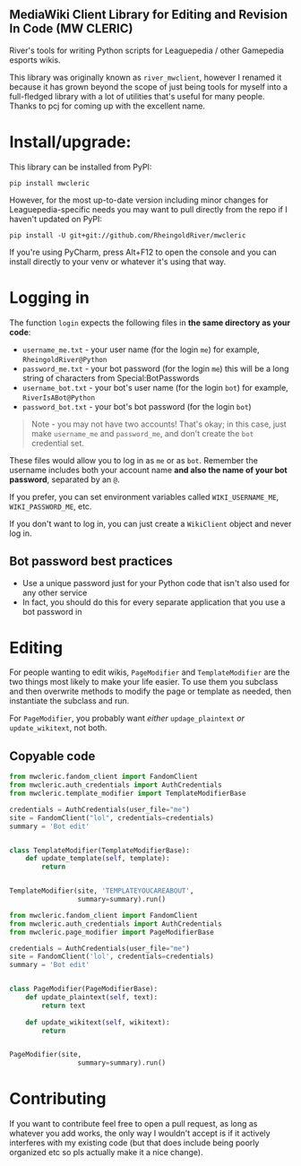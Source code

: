 ## MediaWiki Client Library for Editing and Revision In Code (MW CLERIC)

River's tools for writing Python scripts for Leaguepedia / other Gamepedia esports wikis.

This library was originally known as `river_mwclient`, however I renamed it because it has grown beyond the scope of just being tools for myself into a full-fledged library with a lot of utilities that's useful for many people. Thanks to pcj for coming up with the excellent name.

# Install/upgrade:
This library can be installed from PyPI:
```
pip install mwcleric
```

However, for the most up-to-date version including minor changes for Leaguepedia-specific needs you may want to pull directly from the repo if I haven't updated on PyPI:
```
pip install -U git+git://github.com/RheingoldRiver/mwcleric
```

If you're using PyCharm, press Alt+F12 to open the console and you can install directly to your venv or whatever it's using that way.

# Logging in

The function `login` expects the following files in **the same directory as your code**:
* `username_me.txt` - your user name (for the login `me`) for example, `RheingoldRiver@Python`
* `password_me.txt` - your bot password (for the login `me`) this will be a long string of characters from Special:BotPasswords
* `username_bot.txt` - your bot's user name (for the login `bot`) for example, `RiverIsABot@Python`
* `password_bot.txt` - your bot's bot password (for the login `bot`)

> Note - you may not have two accounts! That's okay; in this case, just make `username_me` and `password_me`, and don't create the `bot` credential set.

These files would allow you to log in as `me` or as `bot`. Remember the username includes both your account name **and also the name of your bot password**, separated by an `@`.

If you prefer, you can set environment variables called `WIKI_USERNAME_ME`, `WIKI_PASSWORD_ME`, etc. 

If you don't want to log in, you can just create a `WikiClient` object and never log in.

## Bot password best practices
* Use a unique password just for your Python code that isn't also used for any other service
* In fact, you should do this for every separate application that you use a bot password in

# Editing
For people wanting to edit wikis, `PageModifier` and `TemplateModifier` are the two things most likely to make your life easier. To use them you subclass and then overwrite methods to modify the page or template as needed, then instantiate the subclass and run. 

For `PageModifier`, you probably want *either* `updage_plaintext` *or* `update_wikitext`, not both.
## Copyable code 
```python
from mwcleric.fandom_client import FandomClient
from mwcleric.auth_credentials import AuthCredentials
from mwcleric.template_modifier import TemplateModifierBase

credentials = AuthCredentials(user_file="me")
site = FandomClient("lol", credentials=credentials)
summary = 'Bot edit'


class TemplateModifier(TemplateModifierBase):
	def update_template(self, template):
		return


TemplateModifier(site, 'TEMPLATEYOUCAREABOUT',
				 summary=summary).run()
```

```python
from mwcleric.fandom_client import FandomClient
from mwcleric.auth_credentials import AuthCredentials
from mwcleric.page_modifier import PageModifierBase

credentials = AuthCredentials(user_file="me")
site = FandomClient('lol', credentials=credentials)
summary = 'Bot edit'


class PageModifier(PageModifierBase):
	def update_plaintext(self, text):
		return text
	
	def update_wikitext(self, wikitext):
		return


PageModifier(site,
				 summary=summary).run()
```

# Contributing
If you want to contribute feel free to open a pull request, as long as whatever you add works, the only way I wouldn't accept is if it actively interferes with my existing code (but that does include being poorly organized etc so pls actually make it a nice change).
